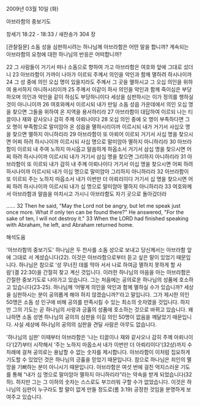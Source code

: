 2009년 03월 10일 (화)

아브라함의 중보기도



창세기 18:22 - 18:33 / 새찬송가 304 장

[관찰질문]
소돔 성을 심판하시려는 하나님께 아브라함은 어떤 말을 합니까?
계속되는 아브라함의 요청에 대한 하나님의 반응은 어떠합니까?

22 그 사람들이 거기서 떠나 소돔으로 향하여 가고 아브라함은 여호와 앞에 그대로 섰더니 
23 아브라함이 가까이 나아가 이르되 주께서 의인을 악인과 함께 멸하려 하시나이까 
24 그 성 중에 의인 오십 명이 있을지라도 주께서 그 곳을 멸하시고 그 오십 의인을 위하여 용서하지 아니하시리이까 
25 주께서 이같이 하사 의인을 악인과 함께 죽이심은 부당하오며 의인과 악인을 같이 하심도 부당하니이다 세상을 심판하시는 이가 정의를 행하실 것이 아니니이까 
26 여호와께서 이르시되 내가 만일 소돔 성읍 가운데에서 의인 오십 명을 찾으면 그들을 위하여 온 지역을 용서하리라 
27 아브라함이 대답하여 이르되 나는 티끌이나 재와 같사오나 감히 주께 아뢰나이다 
28 오십 의인 중에 오 명이 부족하다면 그 오 명이 부족함으로 말미암아 온 성읍을 멸하시리이까 이르시되 내가 거기서 사십오 명을 찾으면 멸하지 아니하리라 
29 아브라함이 또 아뢰어 이르되 거기서 사십 명을 찾으시면 어찌 하려 하시나이까 이르시되 사십 명으로 말미암아 멸하지 아니하리라 
30 아브라함이 이르되 내 주여 노하지 마시옵고 말씀하게 하옵소서 거기서 삼십 명을 찾으시면 어찌 하려 하시나이까 이르시되 내가 거기서 삼십 명을 찾으면 그리하지 아니하리라 
31 아브라함이 또 이르되 내가 감히 내 주께 아뢰나이다 거기서 이십 명을 찾으시면 어찌 하려 하시나이까 이르시되 내가 이십 명으로 말미암아 그리하지 아니하리라 
32 아브라함이 또 이르되 주는 노하지 마옵소서 내가 이번만 더 아뢰리이다 거기서 십 명을 찾으시면 어찌 하려 하시나이까 이르시되 내가 십 명으로 말미암아 멸하지 아니하리라 
33 여호와께서 아브라함과 말씀을 마치시고 가시니 아브라함도 자기 곳으로 돌아갔더라 

......
32 Then he said, "May the Lord not be angry, but let me speak just once more. What if only ten can be found there?" He answered, "For the sake of ten, I will not destroy it." 
33 When the LORD had finished speaking with Abraham, he left, and Abraham returned home.

해석도움





'아브라함의 중보기도'
 하나님은 두 천사를 소돔 성으로 보내고 당신께서는 아브라함 앞에 그대로 서 계셨습니다(22). 이것은 아브라함으로부터 듣고 싶은 말이 있었기 때문입니다. 하나님은 참으로 ‘성 무너진 데를 막아 서서 나로 하여금 멸하지 못하게 할 사람’(겔 22:30)을 간절히 찾고 계신 것입니다. 이러한 하나님의 마음을 아는 아브라함은 간절한 중보기도로 나아가고 있습니다. 그는 처음에는 공의로운 하나님의 성품에 호소하고 있습니다(23-25). 하나님께 ‘어떻게 의인을 악인과 함께 멸하실 수가 있습니까? 세상을 심판하시는 분이 공의롭게 해야 하지 않겠습니까?’라고 말입니다. 그가 제시한 의인 50명은 소돔 성 인구에 비해 공의를 만족시킬 수 있는 최소의 숫자였을 것입니다. 하지만 그의 기도는 곧 하나님의 사랑과 긍휼의 성품에 호소하는 것으로 바뀌고 있습니다. 왜냐하면 소돔 성엔 하나님의 공의의 심판을 이길 의인 50명이 없음을 깨달았기 때문입니다. 사실 세상에 하나님의 공의의 심판을 견딜 사람은 아무도 없습니다.       

'하나님의 심판'
 이때부터 아브라함은 ‘나는 티끌이나 재와 같사오나 감히 주께 아뢰나이다’(27)부터 시작해서 ‘주는 노하지 마옵소서 내가 이번만 더 아뢰리이다’(32상)까지 수차례에 걸쳐 공의로는 용납할 수 없는 숫자를 제시합니다. 아브라함이 이처럼 집요하게 기도할 수 있었던 것은 하나님의 긍휼을 믿었기 때문입니다. 참으로 하나님은 죄인의 멸망을 기뻐하는 분이 아니시기 때문입니다. 아브라함은 여섯 번에 걸친 억지스러운 기도를 통해 “내가 십 명으로 말미암아 멸하지 아니하리라”라는 약속을 받게 되었습니다(32하). 하지만 그는 그 이하의 숫자는 스스로도 부끄러워 구할 수가 없었습니다. 이것은 하나님의 심판이 누구라도 할 말이 없게 만들 정도로(롬 3:19) 공정한 것임을 분명하게 보여주고 있습니다.